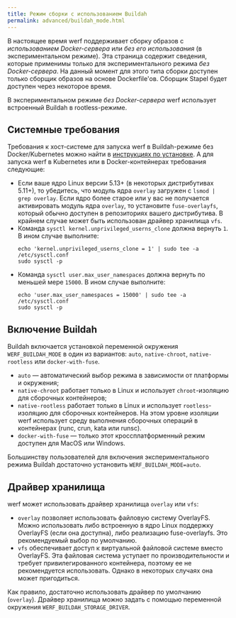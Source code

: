 ```yaml
---
title: Режим сборки с использованием Buildah
permalink: advanced/buildah_mode.html
---
```


В настоящее время werf поддерживает сборку образов с _использованием Docker-сервера_ или _без его использования_ (в экспериментальном режиме).  Эта страница содержит сведения, которые применимы только для экспериментального режима _без Docker-сервера_. На данный момент для этого типа сборки доступен только сборщик образов на основе Dockerfile'ов. Сборщик Stapel будет доступен через некоторое время.

В экспериментальном режиме _без Docker-сервера_ werf использует встроенный Buildah в rootless-режиме.

## Системные требования

Требования к хост-системе для запуска werf в Buildah-режиме без Docker/Kubernetes можно найти в [инструкциях по установке](/installation.html). А для запуска werf в Kubernetes или в Docker-контейнерах требования следующие:
* Если ваше ядро Linux версии 5.13+ (в некоторых дистрибутивах 5.11+), то убедитесь, что модуль ядра `overlay` загружен с `lsmod | grep overlay`. Если ядро более старое или у вас не получается активировать модуль ядра `overlay`, то установите `fuse-overlayfs`, который обычно доступен в репозиториях вашего дистрибутива. В крайнем случае может быть использован драйвер хранилища `vfs`.
* Команда `sysctl kernel.unprivileged_userns_clone` должна вернуть `1`. В ином случае выполните:
  ```shell
  echo 'kernel.unprivileged_userns_clone = 1' | sudo tee -a /etc/sysctl.conf
  sudo sysctl -p
  ```
* Команда `sysctl user.max_user_namespaces` должна вернуть по меньшей мере `15000`. В ином случае выполните:
  ```shell
  echo 'user.max_user_namespaces = 15000' | sudo tee -a /etc/sysctl.conf
  sudo sysctl -p
  ```

## Включение Buildah

Buildah включается установкой переменной окружения `WERF_BUILDAH_MODE` в один из вариантов: `auto`, `native-chroot`, `native-rootless` или `docker-with-fuse`.

* `auto` — автоматический выбор режима в зависимости от платформы и окружения;
* `native-chroot` работает только в Linux и использует `chroot`-изоляцию для сборочных контейнеров;
* `native-rootless` работает только в Linux и использует `rootless`-изоляцию для сборочных контейнеров. На этом уровне изоляции werf использует среду выполнения сборочных операций в контейнерах (runc, crun, kata или runsc).
* `docker-with-fuse` — только этот кроссплатформенный режим доступен для MacOS или Windows.

Большинству пользователей для включения экспериментального режима Buildah достаточно установить `WERF_BUILDAH_MODE=auto`.

## Драйвер хранилища

werf может использовать драйвер хранилища `overlay` или `vfs`:

* `overlay` позволяет использовать файловую систему OverlayFS. Можно использовать либо встроенную в ядро Linux поддержку OverlayFS (если она доступна), либо реализацию fuse-overlayfs. Это рекомендуемый выбор по умолчанию.
* `vfs` обеспечивает доступ к виртуальной файловой системе вместо OverlayFS. Эта файловая система уступает по производительности и требует привилегированного контейнера, поэтому ее не рекомендуется использовать. Однако в некоторых случаях она может пригодиться.

Как правило, достаточно использовать драйвер по умолчанию (`overlay`). Драйвер хранилища можно задать с помощью переменной окружения `WERF_BUILDAH_STORAGE_DRIVER`.
